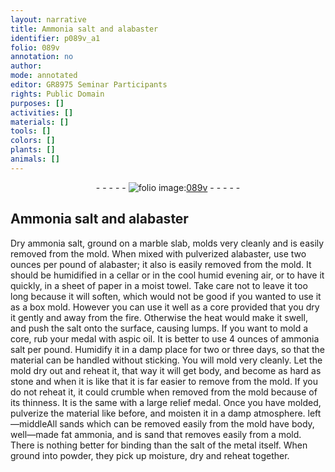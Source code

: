 ```yaml
---
layout: narrative
title: Ammonia salt and alabaster
identifier: p089v_a1
folio: 089v
annotation: no
author:
mode: annotated
editor: GR8975 Seminar Participants
rights: Public Domain
purposes: []
activities: []
materials: []
tools: []
colors: []
plants: []
animals: []
---
```


 <div class="folio" align="center">- - - - - <a href="http://gallica.bnf.fr/ark:/12148/btv1b10500001g/f184.image" target="_blank"><img src="https://cu-mkp.github.io/GR8975-edition/assets/photo-icon.png" alt="folio image: " style="display:inline-block; margin-bottom:-3px;"/>089v</a> - - - - - </div> 

## Ammonia salt and alabaster

 
 Dry ammonia salt, ground on a marble slab, molds very cleanly and is easily removed from the mold. When mixed with pulverized alabaster, use two ounces per pound of alabaster; it also is easily removed from the mold. It should be humidified in a cellar or in the cool humid evening air, or to have it quickly, in a sheet of paper in a moist towel. Take care not to leave it too long because it will soften, which would not be good if you wanted to use it as a box mold. However you can use it well as a core provided that you dry it gently and away from the fire. Otherwise the heat would make it swell, and push the salt onto the surface, causing lumps. If you want to mold a core, rub your medal with aspic oil. It is better to use 4 ounces of ammonia salt per pound. Humidify it in a damp place for two or three days, so that the material can be handled without sticking. You will mold very cleanly. Let the mold dry out and reheat it, that way it will get body, and become as hard as stone and when it is like that it is far easier to remove from the mold. If you do not reheat it, it could crumble when removed from the mold because of its thinness. It is the same with a large relief medal. Once you have molded, pulverize the material like before, and moisten it in a damp atmosphere. left—middleAll sands which can be removed easily from the mold have body, well—made fat ammonia, and is sand that removes easily from a mold. There is nothing better for binding than the salt of the metal itself. When ground into powder, they pick up moisture, dry and reheat together. 
 